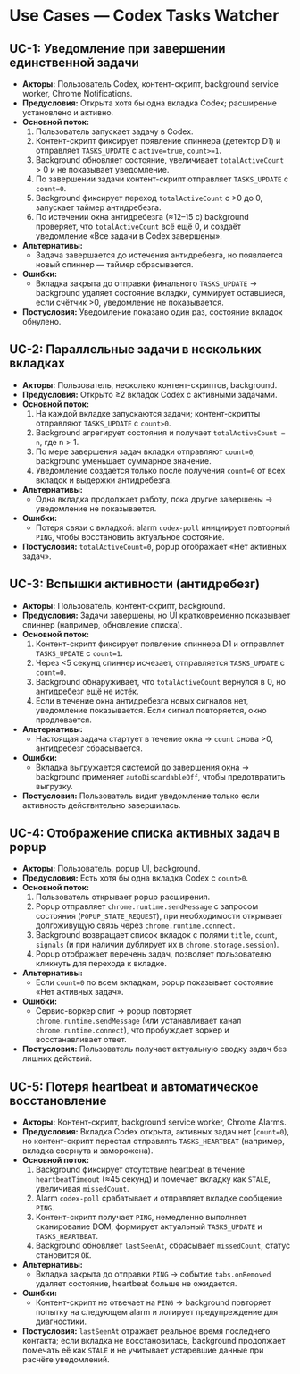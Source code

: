 # Use Cases — Codex Tasks Watcher

## UC-1: Уведомление при завершении единственной задачи
- **Акторы:** Пользователь Codex, контент-скрипт, background service worker, Chrome Notifications.
- **Предусловия:** Открыта хотя бы одна вкладка Codex; расширение установлено и активно.
- **Основной поток:**
  1. Пользователь запускает задачу в Codex.
  2. Контент-скрипт фиксирует появление спиннера (детектор D1) и отправляет `TASKS_UPDATE` с `active=true`, `count>=1`.
  3. Background обновляет состояние, увеличивает `totalActiveCount` > 0 и не показывает уведомление.
  4. По завершении задачи контент-скрипт отправляет `TASKS_UPDATE` с `count=0`.
  5. Background фиксирует переход `totalActiveCount` с >0 до 0, запускает таймер антидребезга.
  6. По истечении окна антидребезга (≈12–15 с) background проверяет, что `totalActiveCount` всё ещё 0, и создаёт уведомление «Все задачи в Codex завершены».
- **Альтернативы:**
  - Задача завершается до истечения антидребезга, но появляется новый спиннер — таймер сбрасывается.
- **Ошибки:**
  - Вкладка закрыта до отправки финального `TASKS_UPDATE` → background удаляет состояние вкладки, суммирует оставшиеся, если счётчик >0, уведомление не показывается.
- **Постусловия:** Уведомление показано один раз, состояние вкладок обнулено.

## UC-2: Параллельные задачи в нескольких вкладках
- **Акторы:** Пользователь, несколько контент-скриптов, background.
- **Предусловия:** Открыто ≥2 вкладок Codex с активными задачами.
- **Основной поток:**
  1. На каждой вкладке запускаются задачи; контент-скрипты отправляют `TASKS_UPDATE` с `count>0`.
  2. Background агрегирует состояния и получает `totalActiveCount = n`, где n > 1.
  3. По мере завершения задач вкладки отправляют `count=0`, background уменьшает суммарное значение.
  4. Уведомление создаётся только после получения `count=0` от всех вкладок и выдержки антидребезга.
- **Альтернативы:**
  - Одна вкладка продолжает работу, пока другие завершены → уведомление не показывается.
- **Ошибки:**
  - Потеря связи с вкладкой: alarm `codex-poll` инициирует повторный `PING`, чтобы восстановить актуальное состояние.
- **Постусловия:** `totalActiveCount=0`, popup отображает «Нет активных задач».

## UC-3: Вспышки активности (антидребезг)
- **Акторы:** Пользователь, контент-скрипт, background.
- **Предусловия:** Задачи завершены, но UI кратковременно показывает спиннер (например, обновление списка).
- **Основной поток:**
  1. Контент-скрипт фиксирует появление спиннера D1 и отправляет `TASKS_UPDATE` с `count=1`.
  2. Через <5 секунд спиннер исчезает, отправляется `TASKS_UPDATE` с `count=0`.
  3. Background обнаруживает, что `totalActiveCount` вернулся в 0, но антидребезг ещё не истёк.
  4. Если в течение окна антидребезга новых сигналов нет, уведомление показывается. Если сигнал повторяется, окно продлевается.
- **Альтернативы:**
  - Настоящая задача стартует в течение окна → `count` снова >0, антидребезг сбрасывается.
- **Ошибки:**
  - Вкладка выгружается системой до завершения окна → background применяет `autoDiscardableOff`, чтобы предотвратить выгрузку.
- **Постусловия:** Пользователь видит уведомление только если активность действительно завершилась.

## UC-4: Отображение списка активных задач в popup
- **Акторы:** Пользователь, popup UI, background.
- **Предусловия:** Есть хотя бы одна вкладка Codex с `count>0`.
- **Основной поток:**
  1. Пользователь открывает popup расширения.
  2. Popup отправляет `chrome.runtime.sendMessage` с запросом состояния (`POPUP_STATE_REQUEST`), при необходимости открывает долгоживущую связь через `chrome.runtime.connect`.
  3. Background возвращает список вкладок с полями `title`, `count`, `signals` (и при наличии дублирует их в `chrome.storage.session`).
  4. Popup отображает перечень задач, позволяет пользователю кликнуть для перехода к вкладке.
- **Альтернативы:**
  - Если `count=0` по всем вкладкам, popup показывает состояние «Нет активных задач».
- **Ошибки:**
  - Сервис-воркер спит → popup повторяет `chrome.runtime.sendMessage` (или устанавливает канал `chrome.runtime.connect`), что пробуждает воркер и восстанавливает ответ.
- **Постусловия:** Пользователь получает актуальную сводку задач без лишних действий.

## UC-5: Потеря heartbeat и автоматическое восстановление
- **Акторы:** Контент-скрипт, background service worker, Chrome Alarms.
- **Предусловия:** Вкладка Codex открыта, активных задач нет (`count=0`), но контент-скрипт перестал отправлять `TASKS_HEARTBEAT` (например, вкладка свернута и заморожена).
- **Основной поток:**
  1. Background фиксирует отсутствие heartbeat в течение `heartbeatTimeout` (≈45 секунд) и помечает вкладку как `STALE`, увеличивая `missedCount`.
  2. Alarm `codex-poll` срабатывает и отправляет вкладке сообщение `PING`.
  3. Контент-скрипт получает `PING`, немедленно выполняет сканирование DOM, формирует актуальный `TASKS_UPDATE` и `TASKS_HEARTBEAT`.
  4. Background обновляет `lastSeenAt`, сбрасывает `missedCount`, статус становится `OK`.
- **Альтернативы:**
  - Вкладка закрыта до отправки `PING` → событие `tabs.onRemoved` удаляет состояние, heartbeat больше не ожидается.
- **Ошибки:**
  - Контент-скрипт не отвечает на `PING` → background повторяет попытку на следующем alarm и логирует предупреждение для диагностики.
- **Постусловия:** `lastSeenAt` отражает реальное время последнего контакта; если вкладка не восстановилась, background продолжает помечать её как `STALE` и не учитывает устаревшие данные при расчёте уведомлений.
